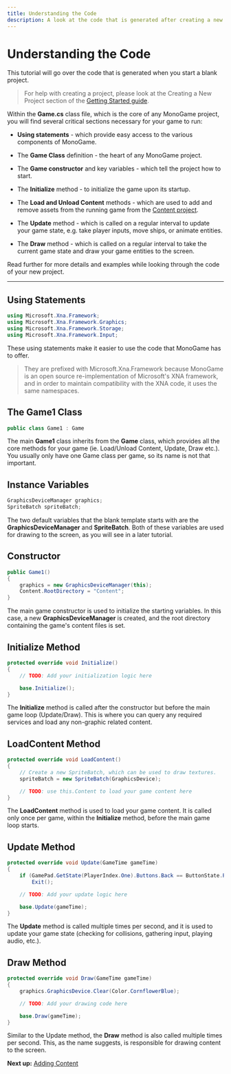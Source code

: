 ```yaml
---
title: Understanding the Code
description: A look at the code that is generated after creating a new project.
---
```


# Understanding the Code

This tutorial will go over the code that is generated when you start a blank project.

> For help with creating a project, please look at the Creating a New Project section of the [Getting Started guide](/).

Within the **Game.cs** class file, which is the core of any MonoGame project, you will find several critical sections necessary for your game to run:

* **Using statements** - which provide easy access to the various components of MonoGame.

* The **Game Class** definition - the heart of any MonoGame project.

* The **Game constructor** and key variables - which tell the project how to start.

* The **Initialize** method - to initialize the game upon its startup.

* The **Load and Unload Content** methods - which are used to add and remove assets from the running game from the [Content project](4_adding_content.md).

* The **Update** method - which is called on a regular interval to update your game state, e.g. take player inputs, move ships, or animate entities.

* The **Draw** method - which is called on a regular interval to take the current game state and draw your game entities to the screen.

Read further for more details and examples while looking through the code of your new project.

---

## Using Statements

```csharp
using Microsoft.Xna.Framework;
using Microsoft.Xna.Framework.Graphics;
using Microsoft.Xna.Framework.Storage;
using Microsoft.Xna.Framework.Input;
```

These using statements make it easier to use the code that MonoGame has to offer.

> They are prefixed with Microsoft.Xna.Framework because MonoGame is an open source re-implementation of Microsoft's XNA framework, and in order to maintain compatibility with the XNA code, it uses the same namespaces.

## The Game1 Class

```csharp
public class Game1 : Game
```

The main **Game1** class inherits from the **Game** class, which provides all the core methods for your game (ie. Load/Unload Content, Update, Draw etc.). You usually only have one Game class per game, so its name is not that important.

## Instance Variables

```csharp
GraphicsDeviceManager graphics;
SpriteBatch spriteBatch;
```

The two default variables that the blank template starts with are the **GraphicsDeviceManager** and **SpriteBatch**. Both of these variables are used for drawing to the screen, as you will see in a later tutorial.

## Constructor

```csharp
public Game1()
{
    graphics = new GraphicsDeviceManager(this);
    Content.RootDirectory = "Content";
}
```

The main game constructor is used to initialize the starting variables. In this case, a new **GraphicsDeviceManager** is created, and the root directory containing the game's content files is set.

## Initialize Method

```csharp
protected override void Initialize()
{
    // TODO: Add your initialization logic here

    base.Initialize();
}
```

The **Initialize** method is called after the constructor but before the main game loop (Update/Draw). This is where you can query any required services and load any non-graphic related content.

## LoadContent Method

```csharp
protected override void LoadContent()
{
    // Create a new SpriteBatch, which can be used to draw textures.
    spriteBatch = new SpriteBatch(GraphicsDevice);

    // TODO: use this.Content to load your game content here
}
```

The **LoadContent** method is used to load your game content. It is called only once per game, within the **Initialize** method, before the main game loop starts.

## Update Method

```csharp
protected override void Update(GameTime gameTime)
{
    if (GamePad.GetState(PlayerIndex.One).Buttons.Back == ButtonState.Pressed || Keyboard.GetState().IsKeyDown(Keys.Escape))
        Exit();

    // TODO: Add your update logic here

    base.Update(gameTime);
}
```

The **Update** method is called multiple times per second, and it is used to update your game state (checking for collisions, gathering input, playing audio, etc.).

## Draw Method

```csharp
protected override void Draw(GameTime gameTime)
{
    graphics.GraphicsDevice.Clear(Color.CornflowerBlue);

    // TODO: Add your drawing code here

    base.Draw(gameTime);
}
```

Similar to the Update method, the **Draw** method is also called multiple times per second.  This, as the name suggests, is responsible for drawing content to the screen.

**Next up:** [Adding Content](4_adding_content.md)
